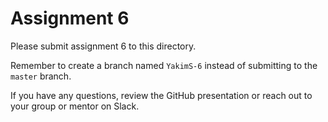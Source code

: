 # Assignment 6

Please submit assignment 6 to this directory.

Remember to create a branch named `YakimS-6` 
instead of submitting to the `master` branch.

If you have any questions, review the GitHub presentation or reach
out to your group or mentor on Slack.
